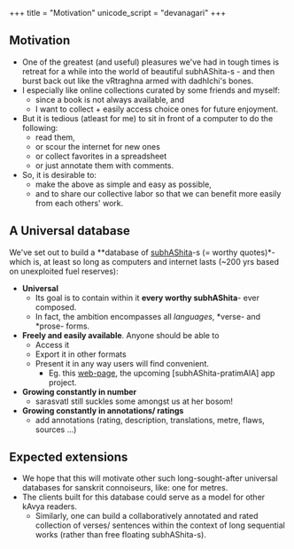 +++
title = "Motivation"
unicode_script = "devanagari"
+++

## Motivation
- One of the greatest (and useful) pleasures we've had in tough times is retreat for a while into the world of beautiful subhAShita-s - and then burst back out like the vRtraghna armed with dadhIchi's bones.
- I especially like online collections curated by some friends and myself:
  - since a book is not always available, and
  - I want to collect + easily access choice ones for future enjoyment.
- But it is tedious (atleast for me) to sit in front of a computer to do the following:
  - read them,
  - or scour the internet for new ones
  - or collect favorites in a spreadsheet
  - or just annotate them with comments.
- So, it is desirable to:
  - make the above as simple and easy as possible,
  - and to share our collective labor so that we can benefit more easily from each others' work.

## A Universal database
We've set out to build a **database of [subhAShita](https://en.wikipedia.org/wiki/Subhashita)-s (= worthy quotes)*- which is, at least so long as computers and internet lasts (\~200 yrs based on unexploited fuel reserves):

- **Universal**
  - Its goal is to contain within it **every worthy subhAShita**- ever composed.
  - In fact, the ambition encompasses all *languages*, *verse- and *prose- forms.
- **Freely and easily available**. Anyone should be able to
  - Access it
  - Export it in other formats
  - Present it in any way users will find convenient.
    - Eg. this [web-page](/saMskRtam/padyam/random), the upcoming [subhAShita-pratimAlA] app project.
- **Growing constantly in number**
  - sarasvatI still suckles some amongst us at her bosom!
- **Growing constantly in annotations/ ratings**
  - add annotations (rating, description, translations, metre, flaws, sources ...)


## Expected extensions
- We hope that this will motivate other such long-sought-after universal databases for sanskrit connoiseurs, like: one for metres.
- The clients built for this database could serve as a model for other kAvya readers.
  - Similarly, one can build a collaboratively annotated and rated collection of verses/ sentences within the context of long sequential works (rather than free floating subhAShita-s).
  